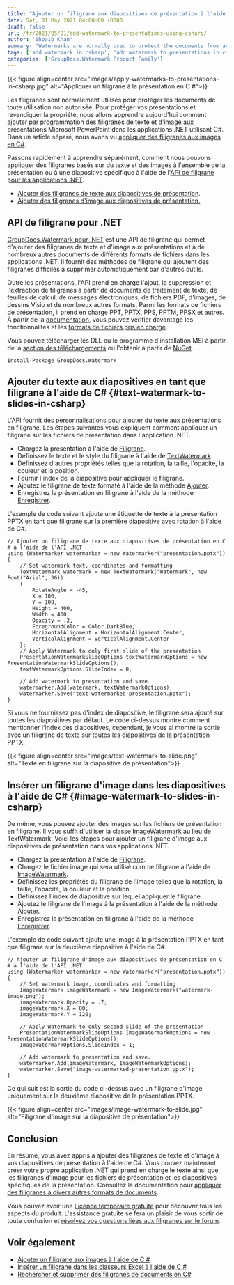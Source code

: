 ```yaml
---
title: "Ajouter un filigrane aux diapositives de présentation à l'aide de C#"
date: Sat, 01 May 2021 04:00:00 +0000
draft: false
url: /fr/2021/05/01/add-watermark-to-presentations-using-csharp/
author: 'Shoaib Khan'
summary: "Watermarks are normally used to protect the documents from any unauthorized use. To protect your presentations and to claim ownership, today we will learn how to programmatically add text and image watermarks to the Microsoft PowerPoint presentations within .NET applications using C#. In a separate article, we have seen [applying watermarks to images in C#][1]."
tags: ['add watermark in csharp', 'add watermark to presentations in csharp', 'how to add watermark in csharp']
categories: ['GroupDocs.Watermark Product Family']
---
```




{{< figure align=center src="images/apply-watermarks-to-presentations-in-csharp.jpg" alt="Appliquer un filigrane à la présentation en C #">}}


Les filigranes sont normalement utilisés pour protéger les documents de toute utilisation non autorisée. Pour protéger vos présentations et revendiquer la propriété, nous allons apprendre aujourd'hui comment ajouter par programmation des filigranes de texte et d'image aux présentations Microsoft PowerPoint dans les applications .NET utilisant C#. Dans un article séparé, nous avons vu [appliquer des filigranes aux images en C#][3].

Passons rapidement à apprendre séparément, comment nous pouvons appliquer des filigranes basés sur du texte et des images à l'ensemble de la présentation ou à une diapositive spécifique à l'aide de l'[API de filigrane pour les applications .NET][4].

* [Ajouter des filigranes de texte aux diapositives de présentation][5].
* [Ajouter des filigranes d'image aux diapositives de présentation.][6]

## API de filigrane pour .NET

[GroupDocs.Watermark pour .NET][7] est une API de filigrane qui permet d'ajouter des filigranes de texte et d'image aux présentations et à de nombreux autres documents de différents formats de fichiers dans les applications .NET. Il fournit des méthodes de filigrane qui ajoutent des filigranes difficiles à supprimer automatiquement par d'autres outils.

Outre les présentations, l'API prend en charge l'ajout, la suppression et l'extraction de filigranes à partir de documents de traitement de texte, de feuilles de calcul, de messages électroniques, de fichiers PDF, d'images, de dessins Visio et de nombreux autres formats. Parmi les formats de fichiers de présentation, il prend en charge PPT, PPTX, PPS, PPTM, PPSX et autres. À partir de la [documentation][8], vous pouvez vérifier davantage les fonctionnalités et les [formats de fichiers pris en charge][9].

Vous pouvez télécharger les DLL ou le programme d'installation MSI à partir de la [section des téléchargements][10] ou l'obtenir à partir de [NuGet][11].

```
Install-Package GroupDocs.Watermark
```

## Ajouter du texte aux diapositives en tant que filigrane à l'aide de C# {#text-watermark-to-slides-in-csharp}

L'API fournit des personnalisations pour ajouter du texte aux présentations en filigrane. Les étapes suivantes vous expliquent comment appliquer un filigrane sur les fichiers de présentation dans l'application .NET.

* Chargez la présentation à l'aide de [Filigrane][12].
* Définissez le texte et le style du filigrane à l'aide de [TextWatermark][13].
* Définissez d'autres propriétés telles que la rotation, la taille, l'opacité, la couleur et la position.
* Fournir l'index de la diapositive pour appliquer le filigrane.
* Ajoutez le filigrane de texte formaté à l'aide de la méthode [Ajouter][14].
* Enregistrez la présentation en filigrane à l'aide de la méthode [Enregistrer][15].

L'exemple de code suivant ajoute une étiquette de texte à la présentation PPTX en tant que filigrane sur la première diapositive avec rotation à l'aide de C#.

```
// Ajouter un filigrane de texte aux diapositives de présentation en C # à l'aide de l'API .NET
using (Watermarker watermarker = new Watermarker("presentation.pptx"))
{
    // Set watermark text, coordinates and formatting
    TextWatermark watermark = new TextWatermark("Watermark", new Font("Arial", 36))
    {
        RotateAngle = -45,
        X = 100,
        Y = 100,
        Height = 400,
        Width = 400,
        Opacity = .2,
        ForegroundColor = Color.DarkBlue,
        HorizontalAlignment = HorizontalAlignment.Center,
        VerticalAlignment = VerticalAlignment.Center
    };
    // Apply Watermark to only first slide of the presentation
    PresentationWatermarkSlideOptions textWatermarkOptions = new PresentationWatermarkSlideOptions();
    textWatermarkOptions.SlideIndex = 0;
    
    // Add watermark to presentation and save.
    watermarker.Add(watermark, textWatermarkOptions);
    watermarker.Save("text-watermarked-presentation.pptx");
}
```

Si vous ne fournissez pas d'index de diapositive, le filigrane sera ajouté sur toutes les diapositives par défaut. Le code ci-dessus montre comment mentionner l'index des diapositives, cependant, je vous ai montré la sortie avec un filigrane de texte sur toutes les diapositives de la présentation PPTX.



{{< figure align=center src="images/text-watermark-to-slide.png" alt="Texte en filigrane sur la diapositive de présentation">}}


## Insérer un filigrane d'image dans les diapositives à l'aide de C# {#image-watermark-to-slides-in-csharp}

De même, vous pouvez ajouter des images sur les fichiers de présentation en filigrane. Il vous suffit d'utiliser la classe [ImageWatermark][16] au lieu de TextWatermark. Voici les étapes pour ajouter un filigrane d'image aux diapositives de présentation dans vos applications .NET.

* Chargez la présentation à l'aide de [Filigrane][17].
* Chargez le fichier image qui sera utilisé comme filigrane à l'aide de [ImageWatermark][18].
* Définissez les propriétés du filigrane de l'image telles que la rotation, la taille, l'opacité, la couleur et la position.
* Définissez l'index de diapositive sur lequel appliquer le filigrane.
* Ajoutez le filigrane de l'image à la présentation à l'aide de la méthode [Ajouter][19].
* Enregistrez la présentation en filigrane à l'aide de la méthode [Enregistrer][20].

L'exemple de code suivant ajoute une image à la présentation PPTX en tant que filigrane sur la deuxième diapositive à l'aide de C#.

```
// Ajouter un filigrane d'image aux diapositives de présentation en C # à l'aide de l'API .NET
using (Watermarker watermarker = new Watermarker("presentation.pptx"))
{
    // Set watermark image, coordinates and formatting
    ImageWatermark imageWatermark = new ImageWatermark("watermark-image.png");
    imageWatermark.Opacity = .7;
    imageWatermark.X = 80;
    imageWatermark.Y = 120;
    
    // Apply Watermark to only second slide of the presentation
    PresentationWatermarkSlideOptions ImageWatermarkOptions = new PresentationWatermarkSlideOptions();
    ImageWatermarkOptions.SlideIndex = 1;

    // Add watermark to presentation and save.
    watermarker.Add(imageWatermark, ImageWatermarkOptions);
    watermarker.Save("image-watermarked-presentation.pptx");
}
```

Ce qui suit est la sortie du code ci-dessus avec un filigrane d'image uniquement sur la deuxième diapositive de la présentation PPTX.



{{< figure align=center src="images/image-watermark-to-slide.jpg" alt="Filigrane d'image sur la diapositive de présentation">}}


## Conclusion

En résumé, vous avez appris à ajouter des filigranes de texte et d'image à vos diapositives de présentation à l'aide de C#. Vous pouvez maintenant créer votre propre application .NET qui prend en charge le texte ainsi que les filigranes d'image pour les fichiers de présentation et les diapositives spécifiques de la présentation. Consultez la documentation pour [appliquer des filigranes à divers autres formats de documents][21].

Vous pouvez avoir une [Licence temporaire gratuite][22] pour découvrir tous les aspects du produit. L'assistance gratuite se fera un plaisir de vous sortir de toute confusion et [résolvez vos questions liées aux filigranes sur le forum][23].

## Voir également

* [Ajouter un filigrane aux images à l'aide de C #][24]
* [Insérer un filigrane dans les classeurs Excel à l'aide de C #][25]
* [Rechercher et supprimer des filigranes de documents en C#][26]







[1]: https://blog.groupdocs.com/2020/12/20/add-watermark-to-images-using-csharp-dotnet/
[2]: https://blog.groupdocs.com/2021/05/01/add-watermark-to-presentations-using-csharp/
[3]: https://blog.groupdocs.com/2020/12/20/add-watermark-to-images-using-csharp-dotnet/
[4]: https://products.groupdocs.com/watermark/net
[5]: #text-watermark-to-slides-in-csharp
[6]: #image-watermark-to-slides-in-csharp
[7]: https://products.groupdocs.com/watermark/net
[8]: https://docs.groupdocs.com/watermark/net/
[9]: https://docs.groupdocs.com/watermark/net/supported-document-formats/
[10]: https://downloads.groupdocs.com/watermark/net
[11]: https://www.nuget.org/packages/GroupDocs.Watermark/
[12]: https://apireference.groupdocs.com/watermark/net/groupdocs.watermark/watermarker
[13]: https://apireference.groupdocs.com/watermark/net/groupdocs.watermark.watermarks/textwatermark
[14]: https://apireference.groupdocs.com/watermark/net/groupdocs.watermark/watermarker/methods/add/index
[15]: https://apireference.groupdocs.com/watermark/net/groupdocs.watermark/watermarker/methods/save/index
[16]: https://apireference.groupdocs.com/watermark/net/groupdocs.watermark.watermarks/imagewatermark
[17]: https://apireference.groupdocs.com/watermark/net/groupdocs.watermark/watermarker
[18]: https://apireference.groupdocs.com/watermark/net/groupdocs.watermark.watermarks/imagewatermark
[19]: https://apireference.groupdocs.com/watermark/net/groupdocs.watermark/watermarker/methods/add/index
[20]: https://apireference.groupdocs.com/watermark/net/groupdocs.watermark/watermarker/methods/save/index
[21]: https://docs.groupdocs.com/watermark/net/adding-watermarks/
[22]: https://purchase.groupdocs.com/temporary-license
[23]: https://forum.groupdocs.com/c/watermark
[24]: https://blog.groupdocs.com/2020/12/20/add-watermark-to-images-using-csharp-dotnet/
[25]: https://blog.groupdocs.com/2021/11/04/watermark-excel-sheets-using-csharp/
[26]: https://blog.groupdocs.com/2020/11/27/find-and-remove-watermarks-from-documents-in-csharp/


